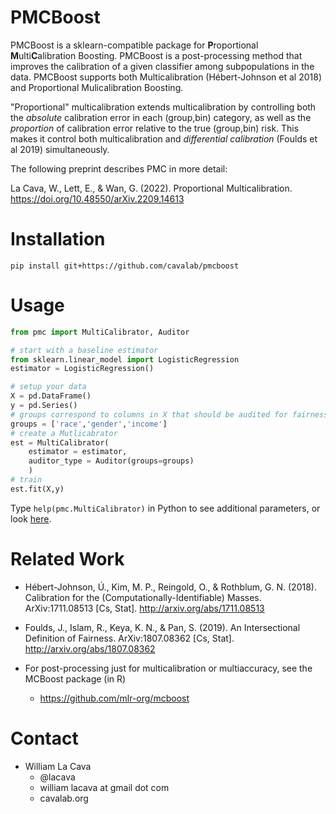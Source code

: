 # PMCBoost

PMCBoost is a sklearn-compatible package for **P**roportional **M**ulti**C**alibration Boosting. 
PMCBoost is a post-processing method that improves the calibration of a given classifier among subpopulations in the data.
PMCBoost supports both Multicalibration (Hébert-Johnson et al 2018) and Proportional Mulicalibration Boosting. 

"Proportional" multicalibration extends multicalibration by controlling both the *absolute* calibration error in each (group,bin) category, as well as the *proportion* of calibration error relative to the true (group,bin) risk. 
This makes it control both multicalibration and *differential calibration* (Foulds et al 2019) simultaneously. 

The following preprint describes PMC in more detail: 

La Cava, W., Lett, E., & Wan, G. (2022). Proportional Multicalibration. https://doi.org/10.48550/arXiv.2209.14613

# Installation 
```
pip install git+https://github.com/cavalab/pmcboost
```

# Usage
```python
from pmc import MultiCalibrator, Auditor

# start with a baseline estimator
from sklearn.linear_model import LogisticRegression
estimator = LogisticRegression()

# setup your data
X = pd.DataFrame()
y = pd.Series()
# groups correspond to columns in X that should be audited for fairness. 
groups = ['race','gender','income']
# create a Mutlicabrator
est = MultiCalibrator(
    estimator = estimator,
    auditor_type = Auditor(groups=groups)
    )
# train
est.fit(X,y)
```

Type `help(pmc.MultiCalibrator)` in Python to see additional parameters, or look [here](https://github.com/cavalab/pmcboost/blob/main/pmc/multicalibrator.py#L28). 

# Related Work

- Hébert-Johnson, Ú., Kim, M. P., Reingold, O., & Rothblum, G. N. (2018). Calibration for the (Computationally-Identifiable) Masses. ArXiv:1711.08513 [Cs, Stat]. http://arxiv.org/abs/1711.08513

- Foulds, J., Islam, R., Keya, K. N., & Pan, S. (2019). An Intersectional Definition of Fairness. ArXiv:1807.08362 [Cs, Stat]. http://arxiv.org/abs/1807.08362

- For post-processing just for multicalibration or multiaccuracy, see the MCBoost package (in R) 
    - https://github.com/mlr-org/mcboost

# Contact

- William La Cava
    - @lacava
    - william lacava at gmail dot com
    - cavalab.org
